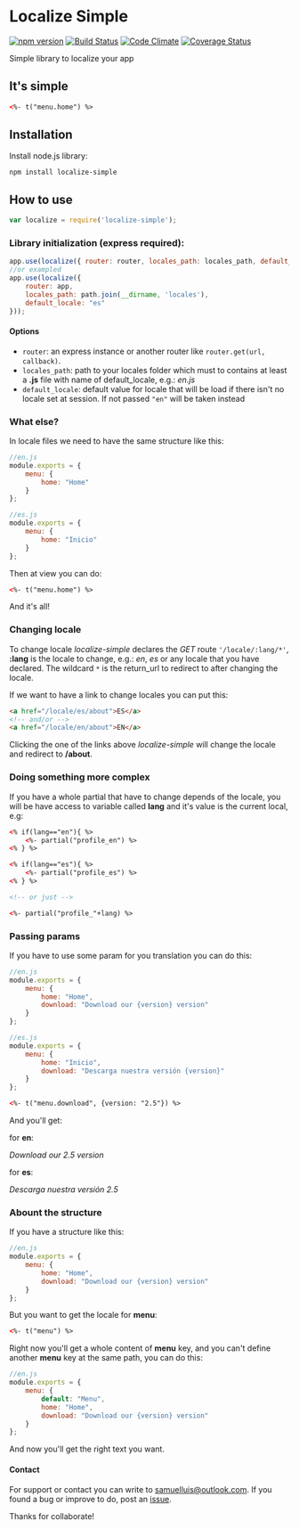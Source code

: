 # Localize Simple

[![npm version](https://badge.fury.io/js/localize-simple.svg)](http://badge.fury.io/js/localize-simple)
[![Build Status](https://travis-ci.org/samuelluis/localize-simple.svg?branch=master)](https://travis-ci.org/samuelluis/localize-simple)
[![Code Climate](https://codeclimate.com/github/samuelluis/localize-simple/badges/gpa.svg)](https://codeclimate.com/github/samuelluis/localize-simple)
[![Coverage Status](https://img.shields.io/coveralls/samuelluis/localize-simple.svg)](https://coveralls.io/r/samuelluis/localize-simple)

Simple library to localize your app

## It's simple

```html
<%- t("menu.home") %>
```

## Installation

Install node.js library:
```
npm install localize-simple
```

## How to use

```javascript
var localize = require('localize-simple');
```

### Library initialization (express required):
```javascript
app.use(localize({ router: router, locales_path: locales_path, default_locale: default_locale }));
//or exampled
app.use(localize({
	router: app,
	locales_path: path.join(__dirname, 'locales'),
	default_locale: "es"
}));
```

#### Options

 - `router`: an express instance or another router like `router.get(url, callback)`.
 - `locales_path`: path to your locales folder which must to contains at least a **.js** file with name of default_locale, e.g.: *en.js*
 - `default_locale`: default value for locale that will be load if there isn't no locale set at session. If not passed ```"en"``` will be taken instead

### What else?

In locale files we need to have the same structure like this:

```javascript
//en.js
module.exports = {
	menu: {
		home: "Home"
	}
};
```
```javascript
//es.js
module.exports = {
	menu: {
		home: "Inicio"
	}
};
```

Then at view you can do:

```html
<%- t("menu.home") %>
```

And it's all!

### Changing locale

To change locale *localize-simple* declares the *GET* route ```'/locale/:lang/*'```, **:lang** is the locale to change, e.g.: *en*, *es* or any locale that you have declared. The wildcard ```*``` is the return_url to redirect to after changing the locale.

If we want to have a link to change locales you can put this:

```html
<a href="/locale/es/about">ES</a>
<!-- and/or -->
<a href="/locale/en/about">EN</a>
```

Clicking the one of the links above *localize-simple* will change the locale and redirect to **/about**.

### Doing something more complex

If you have a whole partial that have to change depends of the locale, you will be have access to variable called **lang** and it's value is the current local, e.g:

```html
<% if(lang=="en"){ %>
	<%- partial("profile_en") %>
<% } %>

<% if(lang=="es"){ %>
	<%- partial("profile_es") %>
<% } %>

<!-- or just -->

<%- partial("profile_"+lang) %>
```

### Passing params

If you have to use some param for you translation you can do this:

```javascript
//en.js
module.exports = {
	menu: {
		home: "Home",
		download: "Download our {version} version"
	}
};
```
```javascript
//es.js
module.exports = {
	menu: {
		home: "Inicio",
		download: "Descarga nuestra versión {version}"
	}
};
```

```html
<%- t("menu.download", {version: "2.5"}) %>
```

And you'll get:

for **en**:

*Download our 2.5 version*

for **es**:

*Descarga nuestra versión 2.5*

### Abount the structure

If you have a structure like this:

```javascript
//en.js
module.exports = {
	menu: {
		home: "Home",
		download: "Download our {version} version"
	}
};
```

But you want to get the locale for **menu**:

```html
<%- t("menu") %>
```

Right now you'll get a whole content of **menu** key, and you can't define another **menu** key at the same path, you can do this:

```javascript
//en.js
module.exports = {
	menu: {
		default: "Menu",
		home: "Home",
		download: "Download our {version} version"
	}
};
```

And now you'll get the right text you want.

#### Contact
For support or contact you can write to [samuelluis@outlook.com](mailto:samuelluis@outlook.com). If you found a bug or improve to do, post an [issue](https://github.com/samuelluis/localize-simple/issues).

Thanks for collaborate!
